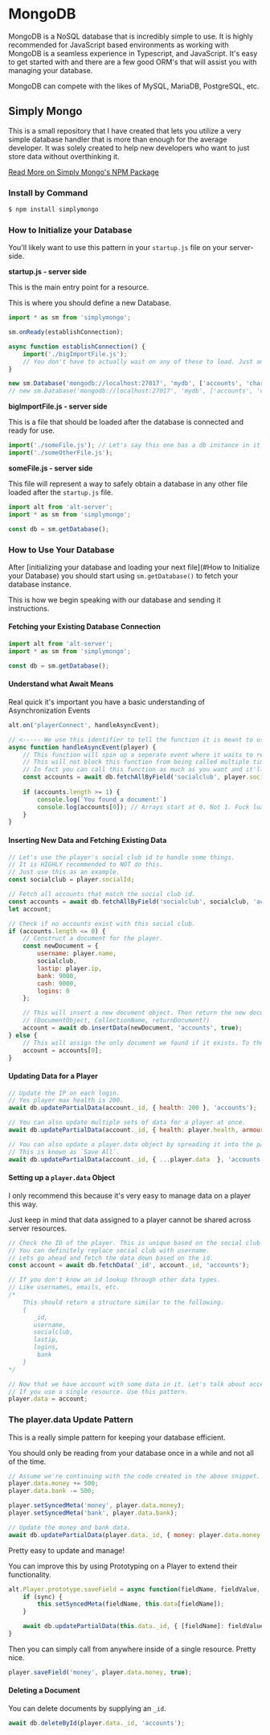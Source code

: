 # MongoDB

MongoDB is a NoSQL database that is incredibly simple to use. It is highly recommended for JavaScript based environments as working with MongoDB is a seamless experience in Typescript, and JavaScript. It's easy to get started with and there are a few good ORM's that will assist you with managing your database.

MongoDB can compete with the likes of MySQL, MariaDB, PostgreSQL, etc.

## Simply Mongo

This is a small repository that I have created that lets you utilize a very simple database handler that is more than enough for the average developer. It was solely created to help new developers who want to just store data without overthinking it.

 [Read More on Simply Mongo's NPM Package](https://www.npmjs.com/package/simplymongo)

### Install by Command

```js
$ npm install simplymongo
```

### How to Initialize your Database

You'll likely want to use this pattern in your `startup.js` file on your server-side.

**startup.js - server side**

This is the main entry point for a resource.

This is where you should define a new Database.

```js
import * as sm from 'simplymongo';

sm.onReady(establishConnection);

async function establishConnection() {
    import('./bigImportFile.js');
    // You don't have to actually wait on any of these to load. Just an fyi.
}

new sm.Database('mongodb://localhost:27017', 'mydb', ['accounts', 'characters']);
// new sm.Database('mongodb://localhost:27017', 'mydb', ['accounts', 'characters'], 'username', 'password');
```

**bigImportFile.js - server side**

This is a file that should be loaded after the database is connected and ready for use.

```js
import('./someFile.js'); // Let's say this one has a db instance in it.
import('./someOtherFile.js');
```

**someFile.js - server side**

This file will represent a way to safely obtain a database in any other file loaded after the `startup.js` file.

```js
import alt from 'alt-server';
import * as sm from 'simplymongo';

const db = sm.getDatabase();
```

### How to Use Your Database

After [initializing your database and loading your next file](#How to Initialize your Database) you should start using `sm.getDatabase()` to fetch your database instance.

This is how we begin speaking with our database and sending it instructions.

#### Fetching your Existing Database Connection

```js
import alt from 'alt-server';
import * as sm from 'simplymongo';

const db = sm.getDatabase();
```

#### Understand what Await Means

Real quick it's important you have a basic understanding of Asynchronization Events

```js
alt.on('playerConnect', handleAsyncEvent);

// <----- We use this identifier to tell the function it is meant to use 'await'.
async function handleAsyncEvent(player) {
	// This function will spin up a seperate event where it waits to return this event.
    // This will not block this function from being called multiple times.
    // In fact you can call this function as much as you want and it'll never hold up any other code.
	const accounts = await db.fetchAllByField('socialclub', player.socialId, 'accounts');
    
    if (accounts.length >= 1) {
        console.log(`You found a document!`)
        console.log(accounts[0]); // Arrays start at 0. Not 1. Fuck lua.
    }
}
```

#### Inserting New Data and Fetching Existing Data

```js
// Let's use the player's social club id to handle some things.
// It is HIGHLY recommended to NOT do this.
// Just use this as an example.
const socialclub = player.socialId;

// Fetch all accounts that match the social club id.
const accounts = await db.fetchAllByField('socialclub', socialclub, 'accounts');
let account;

// Check if no accounts exist with this social club.
if (accounts.length <= 0) {
    // Construct a document for the player.
    const newDocument = {
        username: player.name,
        socialclub,
        lastip: player.ip,
        bank: 9000,
        cash: 9000,
        logins: 0
    };

    // This will insert a new document object. Then return the new document with its _id
    // (DocumentObject, CollectionName, returnDocument?)
    account = await db.insertData(newDocument, 'accounts', true);
} else {
    // This will assign the only document we found if it exists. To the account variable.
    account = accounts[0];
}
```

#### Updating Data for a Player

```js
// Update the IP on each login.
// Yes player max health is 200.
await db.updatePartialData(account._id, { health: 200 }, 'accounts');

// You can also update multiple sets of data for a player at once.
await db.updatePartialData(account._id, { health: player.health, armour: player.armour  }, 'accounts');

// You can also update a player.data object by spreading it into the parent object.
// This is known as `Save All`.
await db.updatePartialData(account._id, { ...player.data  }, 'accounts');
```

#### Setting up a `player.data` Object

I only recommend this because it's very easy to manage data on a player this way.

Just keep in mind that data assigned to a player cannot be shared across server resources.

```js
// Check the ID of the player. This is unique based on the social club lookup.
// You can definitely replace social club with username.
// Lets go ahead and fetch the data down based on the id.
const account = await db.fetchData('_id', account._id, 'accounts');

// If you don't know an id lookup through other data types.
// Like usernames, emails, etc.
/*
    This should return a structure similar to the following.
    {
       _id,
       username,
       socialclub,
       lastip,
       logins,
        bank
    }
*/

// Now that we have account with some data in it. Let's talk about accessing and updating data.
// If you use a single resource. Use this pattern.
player.data = account;
```

### The player.data Update Pattern

This is a really simple pattern for keeping your database efficient.

You should only be reading from your database once in a while and not all of the time.

```js
// Assume we're continuing with the code created in the above snippet.
player.data.money += 500;
player.data.bank -= 500;

player.setSyncedMeta('money', player.data.money);
player.setSyncedMeta('bank', player.data.bank);

// Update the money and bank data.
await db.updatePartialData(player.data._id, { money: player.data.money, bank: player.data.bank  }, 'accounts');
```

Pretty easy to update and manage!

You can improve this by using Prototyping on a Player to extend their functionality.

```js
alt.Player.prototype.saveField = async function(fieldName, fieldValue, sync = false) {
	if (sync) {
        this.setSyncedMeta(fieldName, this.data[fieldName]);
    }

    await db.updatePartialData(this.data._id, { [fieldName]: fieldValue }, 'accounts');
}
```

Then you can simply call from anywhere inside of a single resource. Pretty nice.

```js
player.saveField('money', player.data.money, true);
```

#### Deleting a Document

You can delete documents by supplying an `_id`.

```js
await db.deleteById(player.data._id, 'accounts');
```
